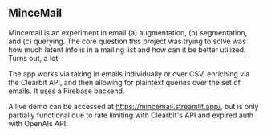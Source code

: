 ## MinceMail

Mincemail is an experiment in email (a) augmentation, (b) segmentation, and (c) querying. The core question this project was trying to solve was how much latent info is in a mailing list and how can it be better utilized. Turns out, a lot!

The app works via taking in emails individually or over CSV, enriching via the Clearbit API, and then allowing for plaintext queries over the set of emails. It uses a Firebase backend.

A live demo can be accessed at https://mincemail.streamlit.app/, but is only partially functional due to rate limiting with Clearbit's API and expired auth with OpenAIs API.

